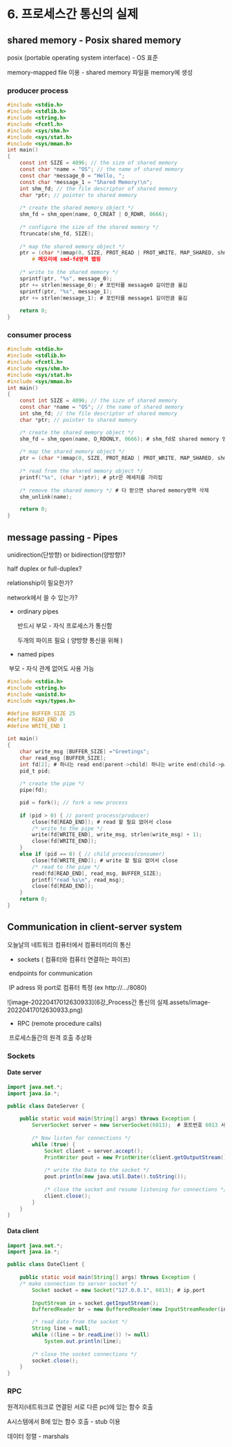 # 6. 프로세스간 통신의 실제

## shared memory - Posix shared memory

posix (portable operating system interface) - OS 표준

memory-mapped file 이용 - shared memory 파일을 memory에 생성

### producer process

```c
#include <stdio.h>
#include <stdlib.h>
#include <string.h>
#include <fcntl.h>
#include <sys/shm.h>
#include <sys/stat.h>
#include <sys/mman.h>
int main()
{
	const int SIZE = 4096; // the size of shared memory
	const char *name = "OS"; // the name of shared memory
	const char *message_0 = "Hello, ";
	const char *message_1 = "Shared Memory!\n";
	int shm_fd; // the file descriptor of shared memory
	char *ptr; // pointer to shared memory
    
	/* create the shared memory object */
	shm_fd = shm_open(name, O_CREAT | O_RDWR, 0666);
    
	/* configure the size of the shared memory */
	ftruncate(shm_fd, SIZE);
    
	/* map the shared memory object */
	ptr = (char *)mmap(0, SIZE, PROT_READ | PROT_WRITE, MAP_SHARED, shm_fd, 0);
    	# 메모리에 smd-fd영역 맵핑
    
	/* write to the shared memory */
	sprintf(ptr, "%s", message_0);
	ptr += strlen(message_0); # 포인터를 message0 길이만큼 옮김
	sprintf(ptr, "%s", message_1);
	ptr += strlen(message_1); # 포인터를 message1 길이만큼 옮김
        
	return 0;
}

```

### consumer process

```c
#include <stdio.h>
#include <stdlib.h>
#include <fcntl.h>
#include <sys/shm.h>
#include <sys/stat.h>
#include <sys/mman.h>
int main()
{
	const int SIZE = 4096; // the size of shared memory
	const char *name = "OS"; // the name of shared memory
	int shm_fd; // the file descriptor of shared memory
	char *ptr; // pointer to shared memory

	/* create the shared memory object */
	shm_fd = shm_open(name, O_RDONLY, 0666); # shm_fd로 shared memory 영역이 같음
    
	/* map the shared memory object */
	ptr = (char *)mmap(0, SIZE, PROT_READ | PROT_WRITE, MAP_SHARED, shm_fd, 0);
    
	/* read from the shared memory object */
	printf("%s", (char *)ptr); # ptr은 메세지를 가리킴
    
	/* remove the shared memory */ # 다 받으면 shared memory영역 삭제
	shm_unlink(name); 

	return 0;
}
```



## message passing - Pipes

unidirection(단방향) or bidirection(양방향)?

half duplex or full-duplex?

relationship이 필요한가?

network에서 쓸 수 있는가?

- ordinary pipes

  반드시 부모 - 자식 프로세스가 통신함

  두개의 파이프 필요 ( 양방향 통신을 위해 )

- named pipes

​	  부모 - 자식 관계 없어도 사용 가능

```c
#include <stdio.h>
#include <string.h>
#include <unistd.h>
#include <sys/types.h>

#define BUFFER_SIZE 25
#define READ_END 0
#define WRITE_END 1

int main() 
{
	char write_msg [BUFFER_SIZE] ="Greetings";
	char read_msg [BUFFER_SIZE];
	int fd[2]; # 하나는 read end(parent->child) 하나는 write end(child->parent)
	pid_t pid;
    
	/* create the pipe */
	pipe(fd);

    pid = fork(); // fork a new process
    
	if (pid > 0) { // parent process(producer)
		close(fd[READ_END]); # read 할 필요 없어서 close
		/* write to the pipe */
		write(fd[WRITE_END], write_msg, strlen(write_msg) + 1);
		close(fd[WRITE_END]);
	}
	else if (pid == 0) { // child process(consumer)
		close(fd[WRITE_END]); # write 할 필요 없어서 close
		/* read to the pipe */
		read(fd[READ_END], read_msg, BUFFER_SIZE);
		printf("read %s\n", read_msg);
		close(fd[READ_END]);
	}
	return 0;
}

```

## Communication in client-server system

오늘날의 네트워크 컴퓨터에서 컴퓨터끼리의 통신

 - sockets ( 컴퓨터와 컴퓨터 연결하는 파이프)

​		endpoints for communication 

​		IP  adress 와 port로 컴퓨터 특정 (ex http://.../8080)

![image-20220417012630933](6강_Process간 통신의 실제.assets/image-20220417012630933.png)

- RPC (remote procedure calls)

​		프로세스들간의 원격 호출 추상화

### Sockets

#### Date server

```java
import java.net.*;
import java.io.*;

public class DateServer {
    
	public static void main(String[] args) throws Exception {
		ServerSocket server = new ServerSocket(6013);  # 포트번호 6013 서버소켓 생성
        
		/* Now listen for connections */
		while (true) {
			Socket client = server.accept();
			PrintWriter pout = new PrintWriter(client.getOutputStream(), true);
            
			/* write the Date to the socket */
			pout.println(new java.util.Date().toString());
            
			/* close the socket and resume listening for connections */
			client.close();
		}
	}
}

```

#### Data client 


```java
import java.net.*;
import java.io.*;

public class DateClient {
    
	public static void main(String[] args) throws Exception {
	/* make connection to server socket */
		Socket socket = new Socket("127.0.0.1", 6013); # ip,port
	
        InputStream in = socket.getInputStream();
		BufferedReader br = new BufferedReader(new InputStreamReader(in));

        /* read date from the socket */
		String line = null;
		while ((line = br.readLine()) != null)
			System.out.println(line);
        
		/* close the socket connections */
		socket.close();
	}
}

```

### RPC

원격지(네트워크로 연결된 서로 다른 pc)에 있는 함수 호출

A시스템에서 B에 있는 함수 호출 - stub 이용

데이터 정렬 - marshals
